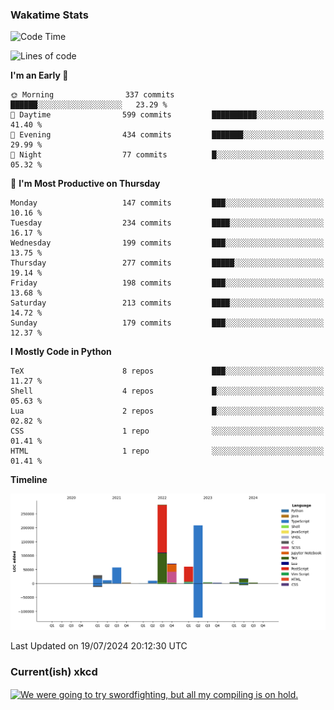 ### Wakatime Stats
<!--START_SECTION:waka-->
![Code Time](http://img.shields.io/badge/Code%20Time-2%2C750%20hrs%2040%20mins-blue)

![Lines of code](https://img.shields.io/badge/From%20Hello%20World%20I%27ve%20Written-759.6%20thousand%20lines%20of%20code-blue)

**I'm an Early 🐤** 

```text
🌞 Morning                337 commits         ██████░░░░░░░░░░░░░░░░░░░   23.29 % 
🌆 Daytime                599 commits         ██████████░░░░░░░░░░░░░░░   41.40 % 
🌃 Evening                434 commits         ███████░░░░░░░░░░░░░░░░░░   29.99 % 
🌙 Night                  77 commits          █░░░░░░░░░░░░░░░░░░░░░░░░   05.32 % 
```
📅 **I'm Most Productive on Thursday** 

```text
Monday                   147 commits         ███░░░░░░░░░░░░░░░░░░░░░░   10.16 % 
Tuesday                  234 commits         ████░░░░░░░░░░░░░░░░░░░░░   16.17 % 
Wednesday                199 commits         ███░░░░░░░░░░░░░░░░░░░░░░   13.75 % 
Thursday                 277 commits         █████░░░░░░░░░░░░░░░░░░░░   19.14 % 
Friday                   198 commits         ███░░░░░░░░░░░░░░░░░░░░░░   13.68 % 
Saturday                 213 commits         ████░░░░░░░░░░░░░░░░░░░░░   14.72 % 
Sunday                   179 commits         ███░░░░░░░░░░░░░░░░░░░░░░   12.37 % 
```


**I Mostly Code in Python** 

```text
TeX                      8 repos             ███░░░░░░░░░░░░░░░░░░░░░░   11.27 % 
Shell                    4 repos             █░░░░░░░░░░░░░░░░░░░░░░░░   05.63 % 
Lua                      2 repos             █░░░░░░░░░░░░░░░░░░░░░░░░   02.82 % 
CSS                      1 repo              ░░░░░░░░░░░░░░░░░░░░░░░░░   01.41 % 
HTML                     1 repo              ░░░░░░░░░░░░░░░░░░░░░░░░░   01.41 % 
```



**Timeline**

![Lines of Code chart](https://raw.githubusercontent.com/joshuajeschek/joshuajeschek/main/assets/bar_graph.png)


 Last Updated on 19/07/2024 20:12:30 UTC
<!--END_SECTION:waka-->

### Current(ish) xkcd
<a id="xkcd-a" title="We were going to try swordfighting, but all my compiling is on hold." href="https://www.xkcd.com" target="_blank">
        <img align="center" id="xkcd-img" src="https://imgs.xkcd.com/comics/crowdstrike.png" alt="We were going to try swordfighting, but all my compiling is on hold." height=300 />
</a>
